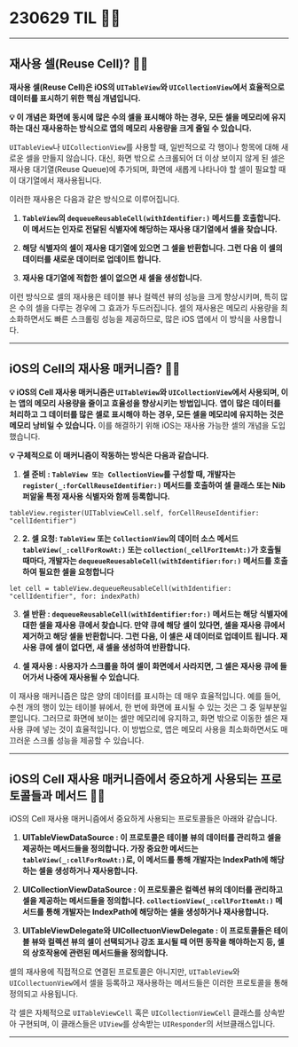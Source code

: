 # 230629 TIL 👨‍🔬

---

## 재사용 셀(Reuse Cell)? 👨‍🔬
**재사용 셀(Reuse Cell)은 iOS의 `UITableView`와 `UICollectionView`에서 효율적으로 데이터를 표시하기 위한 핵심 개념입니다.**

**💡 이 개념은 화면에 동시에 많은 수의 셀을 표시해야 하는 경우, 모든 셀을 메모리에 유지하는 대신 재사용하는 방식으로 앱의 메모리 사용량을 크게 줄일 수 있습니다.**

`UITableView`나 `UICollectionView`를 사용할 때, 일반적으로 각 행이나 항목에 대해 새로운 셀을 만들지 않습니다.
대신, 화면 밖으로 스크롤되어 더 이상 보이지 않게 된 셀은 재사용 대기열(Reuse Queue)에 추가되며, 화면에 새롭게 나타나야 할 셀이 필요할 때 이 대기열에서 재사용됩니다.

이러한 재사용은 다음과 같은 방식으로 이루어집니다.

1. **`TableView`의 `dequeueReusableCell(withIdentifier:)` 메서드를 호출합니다. 이 메서드는 인자로 전달된 식별자에 해당하는 재사용 대기열에서 셀을 찾습니다.**

2. **해당 식별자의 셀이 재사용 대기열에 있으면 그 셀을 반환합니다. 그런 다음 이 셀의 데이터를 새로운 데이터로 업데이트 합니다.**

3. **재사용 대기열에 적합한 셀이 없으면 새 셀을 생성합니다.**

이런 방식으로 셀의 재사용은 테이블 뷰나 컬렉션 뷰의 성능을 크게 향상시키며, 특히 많은 수의 셀을 다루는 경우에 그 효과가 두드러집니다.
셀의 재사용은 메모리 사용량을 최소화하면서도 빠른 스크롤링 성능을 제공하므로, 많은 iOS 앱에서 이 방식을 사용합니다.

---

## iOS의 Cell의 재사용 매커니즘? 👨‍🔬
**💡 iOS의 Cell 재사용 매커니즘은 `UITableView`와 `UICollectionView`에서 사용되며, 이는 앱의 메모리 사용량을 줄이고 효율성을 향상시키는 방법입니다.**
**앱이 많은 데이터를 처리하고 그 데이터를 많은 셀로 표시해야 하는 경우, 모든 셀을 메모리에 유지하는 것은 메모리 낭비일 수 있습니다.**
이를 해결하기 위해 iOS는 재사용 가능한 셀의 개념을 도입했습니다.

**💡 구체적으로 이 매커니즘이 작동하는 방식은 다음과 같습니다.**

1. **셀 준비 : `TableView 또는 CollectionView`를 구성할 때, 개발자는 `register(_:forCellReuseIdentifier:)` 메서드를 호출하여 셀 클래스 또는 Nib 퍼알울 특정 재사용 식별자와 함께 등록합니다.**

```swift!
tableView.register(UITablviewCell.self, forCellReuseIdentifier: "cellIdentifier")
```

2. **2. 셀 요청: `TableView` 또는 `CollectionView`의 데이터 소스 메서드 `tableView(_:cellForRowAt:)` 또는 `collection(_cellForItemAt:)`가 호출될 때마다, 개발자는 `dequeueReuesableCell(withIdentifier:for:)` 메서드를 호출하여 필요한 셀을 요청합니다**

```swift!
let cell = tableView.dequeueReusableCell(withIdentifier: "cellIdentifier", for: indexPath)
```

3. **셀 반환 : `dequeueReusableCell(withIdentifier:for:)` 메서드는 해당 식별자에 대한 셀을 재사용 큐에서 찾습니다. 만약 큐에 해당 셀이 있다면, 셀을 재사용 큐에서 제거하고 해당 셀을 반환합니다. 그런 다음, 이 셀은 새 데이터로 업데이트 됩니다. 재사용 큐에 셀이 없다면, 새 셀을 생성하여 반환합니다.**

4. **셀 재사용 : 사용자가 스크롤을 하여 셀이 화면에서 사라지면, 그 셀은 재사용 큐에 들어가서 나중에 재사용될 수 있습니다.**

이 재사용 매커니즘은 많은 양의 데이터를 표시하는 데 매우 효율적입니다.
예를 들어, 수천 개의 행이 있는 테이블 뷰에서, 한 번에 화면에 표시될 수 있는 것은 그 중 일부분일 뿐입니다.
그러므로 화면에 보이는 셀만 메모리에 유지하고, 화면 밖으로 이동한 셀은 재사용 큐에 넣는 것이 효율적입니다.
이 방법으로, 앱은 메모리 사용을 최소화하면서도 매끄러운 스크롤 성능을 제공할 수 있습니다.

---

## iOS의 Cell 재사용 매커니즘에서 중요하게 사용되는 프로토콜들과 메서드 👨‍🔬

iOS의 Cell 재사용 매커니즘에서 중요하게 사용되는 프로토콜들은 아래와 같습니다.

1. **UITableViewDataSource : 이 프로토콜은 테이블 뷰의 데이터를 관리하고 셀을 제공하는 메서드들을 정의합니다. 가장 중요한 메서드는 `tableView(_:cellForRowAt:)`로, 이 메서드를 통해 개발자는 IndexPath에 해당하는 셀을 생성하거나 재사용합니다.**

2. **UICollectionViewDataSource : 이 프로토콜은 컬렉션 뷰의 데이터를 관리하고 셀을 제공하는 메서드들을 정의합니다. `collectionView(_:cellForItemAt:)` 메서드를 통해 개발자는 IndexPath에 해당하는 셀을 생성하거나 재사용합니다.**

3. **UITableViewDelegate와 UICollectuonViewDelegate : 이 프로토콜들은 테이블 뷰와 컬렉션 뷰의 셀이 선택되거나 강조 표시될 때 어떤 동작을 해야하는지 등, 셀의 상호작용에 관련된 메서드들을 정의합니다.**

셀의 재사용에 직접적으로 연결된 프로토콜은 아니지만, `UITableView`와 `UICollectuonView`에서 셀을 등록하고 재사용하는 메서드들은 이러한 프로토콜을 통해 정의되고 사용됩니다.

각 셀은 자체적으로 `UITableViewCell` 혹은 `UICollectionViewCell` 클래스를 상속받아 구현되며, 이 클래스들은 `UIView`를 상속받는 `UIResponder`의 서브클래스입니다.

---

